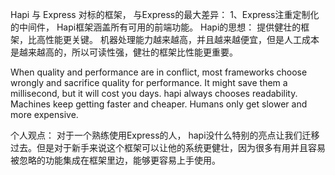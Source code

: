 Hapi 与 Express 对标的框架， 与Express的最大差异：
1、Express注重定制化的中间件，  Hapi框架涵盖所有可用的前端功能。
Hapi的思想： 提供健壮的框架，比高性能更关键。 机器处理能力越来越高，并且越来越便宜，但是人工成本是越来越高的，所以可读性强，健壮的框架比性能更重要。

When quality and performance are in conflict, most frameworks choose wrongly and sacrifice quality for performance. It might save them a millisecond, but it will cost you days. hapi always chooses readability. Machines keep getting faster and cheaper. Humans only get slower and more expensive.

个人观点： 对于一个熟练使用Express的人， hapi没什么特别的亮点让我们迁移过去。但是对于新手来说这个框架可以让他的系统更健壮，因为很多有用并且容易被忽略的功能集成在框架里边，能够更容易上手使用。